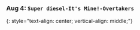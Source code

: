 ### Aug 4:  **`Super diesel-It's Mine!-Overtakers`**
{: style="text-align: center; vertical-align: middle;"}
